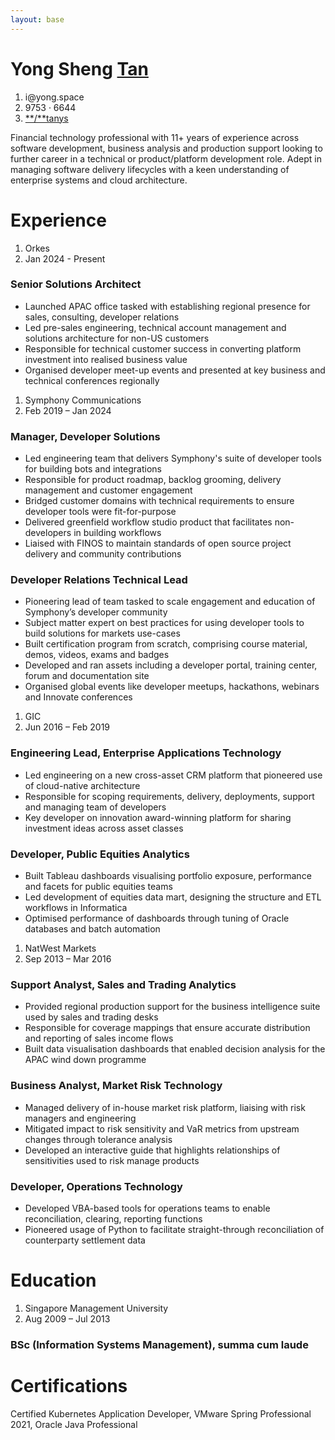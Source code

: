 ```yaml
---
layout: base
---
```


# Yong Sheng <u>Tan</u>
1. <i class="fa-solid fa-envelope"></i> &#105;&#8203;&#64;&#8203;&#121;&#111;&#110;&#103;&#8203;&#46;&#8203;&#115;&#112;&#97;&#99;&#101;
2. <i class="fa-solid fa-mobile-screen"></i> &#57;&#55;&#53;&#51;&nbsp;&middot;&nbsp;&#54;&#54;&#52;&#52;
3. <i class="fa-brands fa-linkedin"></i> [**/**tanys](//linkedin.com/in/tanys)

Financial technology professional with 11+ years of experience across software development,
business analysis and production support looking to further career in a technical or product/platform
development role. Adept in managing software delivery lifecycles with a keen understanding of
enterprise systems and cloud architecture.

# Experience
1. Orkes
2. Jan 2024 - Present

### Senior Solutions Architect
* Launched APAC office tasked with establishing regional presence for sales, consulting, developer relations
* Led pre-sales engineering, technical account management and solutions architecture for non-US customers
* Responsible for technical customer success in converting platform investment into realised business value
* Organised developer meet-up events and presented at key business and technical conferences regionally

1. Symphony Communications
2. Feb 2019 – Jan 2024

### Manager, Developer Solutions
* Led engineering team that delivers Symphony's suite of developer tools for building bots and integrations
* Responsible for product roadmap, backlog grooming, delivery management and customer engagement
* Bridged customer domains with technical requirements to ensure developer tools were fit-for-purpose
* Delivered greenfield workflow studio product that facilitates non-developers in building workflows
* Liaised with FINOS to maintain standards of open source project delivery and community contributions

### Developer Relations Technical Lead
* Pioneering lead of team tasked to scale engagement and education of Symphony’s developer community
* Subject matter expert on best practices for using developer tools to build solutions for markets use-cases
* Built certification program from scratch, comprising course material, demos, videos, exams and badges
* Developed and ran assets including a developer portal, training center, forum and documentation site
* Organised global events like developer meetups, hackathons, webinars and Innovate conferences

1. GIC
2. Jun 2016 – Feb 2019

### Engineering Lead, Enterprise Applications Technology
* Led engineering on a new cross-asset CRM platform that pioneered use of cloud-native architecture
* Responsible for scoping requirements, delivery, deployments, support and managing team of developers
* Key developer on innovation award-winning platform for sharing investment ideas across asset classes

### Developer, Public Equities Analytics
* Built Tableau dashboards visualising portfolio exposure, performance and facets for public equities teams
* Led development of equities data mart, designing the structure and ETL workflows in Informatica
* Optimised performance of dashboards through tuning of Oracle databases and batch automation

1. NatWest Markets
2. Sep 2013 – Mar 2016

### Support Analyst, Sales and Trading Analytics
* Provided regional production support for the business intelligence suite used by sales and trading desks
* Responsible for coverage mappings that ensure accurate distribution and reporting of sales income flows
* Built data visualisation dashboards that enabled decision analysis for the APAC wind down programme

### Business Analyst, Market Risk Technology
* Managed delivery of in-house market risk platform, liaising with risk managers and engineering
* Mitigated impact to risk sensitivity and VaR metrics from upstream changes through tolerance analysis
* Developed an interactive guide that highlights relationships of sensitivities used to risk manage products

### Developer, Operations Technology
* Developed VBA-based tools for operations teams to enable reconciliation, clearing, reporting functions
* Pioneered usage of Python to facilitate straight-through reconciliation of counterparty settlement data

# Education
1. Singapore Management University
2. Aug 2009 – Jul 2013

### BSc (Information Systems Management), summa cum laude

# Certifications
Certified Kubernetes Application Developer, VMware Spring Professional 2021, Oracle Java Professional
